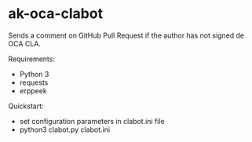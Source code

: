 ak-oca-clabot
=============

Sends a comment on GitHub Pull Request if
the author has not signed de OCA CLA.

Requirements:
 - Python 3
 - requests
 - erppeek

Quickstart:
 - set configuration parameters in clabot.ini file
 - python3 clabot.py clabot.ini
